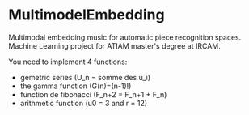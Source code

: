 # MultimodelEmbedding
Multimodal embedding music for automatic piece recognition spaces. Machine Learning project for ATIAM master's degree at IRCAM.


You need to implement 4 functions:

  - gemetric series (U_n = somme des u_i)
  - the gamma function (G(n)=(n-1)!)
  - function de fibonacci (F_n+2 = F_n+1 + F_n)
  - arithmetic function (u0 = 3 and r = 12)
  
  
